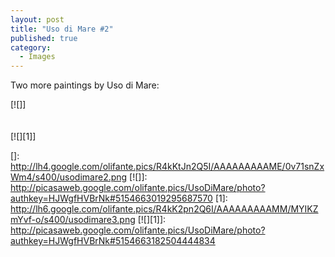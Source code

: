 ```yaml
---
layout: post
title: "Uso di Mare #2"
published: true
category:
  - Images
---
```


Two more paintings by Uso di Mare:

[![]]\
\
\
[![][1]]

  []: http://lh4.google.com/olifante.pics/R4kKtJn2Q5I/AAAAAAAAAME/0v71snZxWm4/s400/usodimare2.png
  [![]]: http://picasaweb.google.com/olifante.pics/UsoDiMare/photo?authkey=HJWgfHVBrNk#5154663019295687570
  [1]: http://lh6.google.com/olifante.pics/R4kK2pn2Q6I/AAAAAAAAAMM/MYIKZmYvf-o/s400/usodimare3.png
  [![][1]]: http://picasaweb.google.com/olifante.pics/UsoDiMare/photo?authkey=HJWgfHVBrNk#5154663182504444834
